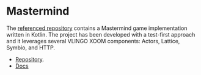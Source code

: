 # Mastermind

The [referenced repository][mastermind-kotlin] contains a Mastermind game implementation written in Kotlin.
The project has been developed with a test-first approach and it leverages several VLINGO XOOM components:
Actors, Lattice, Symbio, and HTTP.

* [Repository][mastermind-kotlin].
* [Docs](https://jakzal.github.io/mastermind-kotlin/)

[mastermind-kotlin]: https://github.com/jakzal/mastermind-kotlin
